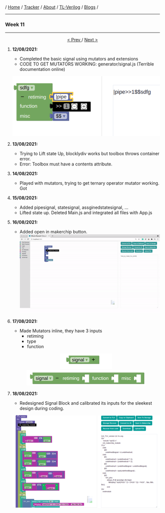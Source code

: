 / [Home](/index) / [Tracker](/gsoc-2021) / [About](pages/gsoc/about) / [TL-Verilog](pages/gsoc/TLV) / [Blogs](pages/blogs/gsoc-final-blog) /

---

### Week 11

---

<div align = "center">
    <a align = "left" href = "./wk10"> < Prev </a> 
      /
    <a  href = "./wk12"> Next > </a>  
  </div>

1. **12/08/2021:** 
   * Completed the basic signal using mutators and extensions
   * CODE TO GET MUTATORS WORKING: generator/signal.js (Terrible documentation online)
   <p align="center">     
     <img src="../../images/tracker/image35.png"> 
   </p>

2. **13/08/2021:**
   * Trying to Lift state Up, blocklydiv works but toolbox throws container error.
   * Error: Toolbox must have a contents attribute.
   
3. **14/08/2021:**
   * 	Played with mutators, trying to get ternary operator mutator working. Got 

4. **15/08/2021:**
   * Added pipesignal, statesignal, assginedstatesignal, ... 
   * Lifted state up. Deleted Main.js and integrated all files with App.js
5. **16/08/2021:**
   * Added open in makerchip button. 
    ![open in makerchip](../../images/tracker/openInMakerchip.gif)
6. **17/08/2021:**
   * Made Mutators inline, they have 3 inputs
     * retiming
     * type
     * function
   <p align="center">     
     <img src="../../images/tracker/image82.png"> 
     <img src="../../images/tracker/image83.png"> 
   </p>
7. **18/08/2021:**
   * Redesigned Signal Block and calibrated its inputs for the sleekest design during coding. 
   <p align="center">     
     <img src="../../images/tracker/image84.png"> 
   </p>
